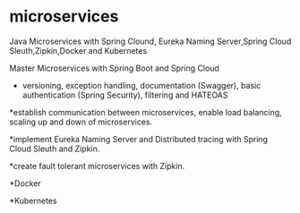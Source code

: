 # microservices


Java Microservices with Spring Clound, Eureka Naming Server,Spring Cloud Sleuth,Zipkin,Docker and Kubernetes


Master Microservices with Spring Boot and Spring Cloud

* versioning, exception handling, documentation (Swagger), basic authentication (Spring Security), filtering and HATEOAS

*establish communication between microservices, enable load balancing, scaling up and down of microservices.

*implement Eureka Naming Server and Distributed tracing with Spring Cloud Sleuth and Zipkin.

*create fault tolerant microservices with Zipkin.

*Docker

*Kubernetes
